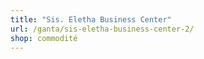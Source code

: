 ```yaml
---
title: "Sis. Eletha Business Center"
url: /ganta/sis-eletha-business-center-2/
shop: commodité
---
```

